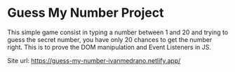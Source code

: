 # Guess My Number Project

This simple game consist in typing a number between 1 and 20 and trying to guess the secret number, you have only 20 chances to get the number right. This is to prove the DOM manipulation and Event Listeners in JS.

Site url: https://guess-my-number-ivanmedrano.netlify.app/
